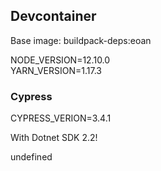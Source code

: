 ## Devcontainer

Base image: buildpack-deps:eoan



NODE_VERSION=12.10.0 \
YARN_VERSION=1.17.3



### Cypress

CYPRESS_VERION=3.4.1


With Dotnet SDK 2.2!

undefined